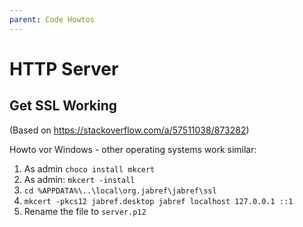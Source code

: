 ```yaml
---
parent: Code Howtos
---
```

# HTTP Server

## Get SSL Working

(Based on <https://stackoverflow.com/a/57511038/873282>)

Howto vor Windows - other operating systems work similar:

1. As admin `choco install mkcert`
2. As admin: `mkcert -install`
3. `cd %APPDATA%\..\local\org.jabref\jabref\ssl`
4. `mkcert -pkcs12 jabref.desktop jabref localhost 127.0.0.1 ::1`
5. Rename the file to `server.p12`
